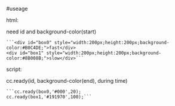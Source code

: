#useage  

html:  

  need id and background-color(start)  
  
    ```<div id="box0" style="width:200px;height:200px;background-color:#B0C4DE;">fast</div>
    <div id="box1" style="width:200px;height:200px;background-color:#8B008B;">slow</div>```  
    
script:  

  cc.ready(id, background-color(end), during time)  
  
    ```cc.ready(box0,'#000',20);
    cc.ready(box1,'#191970',100);```

